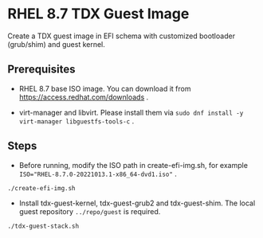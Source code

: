 # RHEL 8.7 TDX Guest Image

Create a TDX guest image in EFI schema with customized bootloader (grub/shim) and guest kernel.

## Prerequisites

- RHEL 8.7 base ISO image. You can download it from https://access.redhat.com/downloads .

- virt-manager and libvirt. Please install them via `sudo dnf install -y virt-manager libguestfs-tools-c` .

## Steps

- Before running, modify the ISO path in create-efi-img.sh, for example `ISO="RHEL-8.7.0-20221013.1-x86_64-dvd1.iso"` .

`./create-efi-img.sh`

- Install tdx-guest-kernel, tdx-guest-grub2 and tdx-guest-shim. The local guest repository `../repo/guest` is required.

`./tdx-guest-stack.sh`
